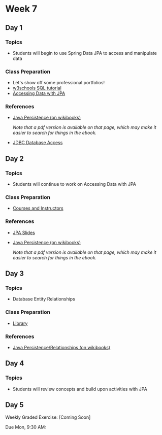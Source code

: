 # Week 7

## Day 1

### Topics

- Students will begin to use Spring Data JPA to access and manipulate data 

### Class Preparation

- Let's show off some professional portfolios!
- [w3schools SQL tutorial](https://www.w3schools.com/sql/default.asp)
- [Accessing Data with JPA](https://wecancodeit.github.io/java-resources/spring/getting-started-guides/accessing-data-with-jpa/)


### References

- [Java Persistence (on wikibooks)](https://en.wikibooks.org/wiki/Java_Persistence)

	*Note that a pdf version is available on that page, which may make it easier to search for things in the ebook.*

- [JDBC Database Access](https://docs.oracle.com/javase/tutorial/jdbc/index.html)

## Day 2

### Topics 

- Students will continue to work on Accessing Data with JPA

### Class Preparation

- [Courses and Instructors](https://wecancodeit.github.io/java-exercises/jpa/courses-with-instructors)

### References
- [JPA Slides](https://wecancodeit.github.io/java-slides/data/jpa/)
- [Java Persistence (on wikibooks)](https://en.wikibooks.org/wiki/Java_Persistence)

	*Note that a pdf version is available on that page, which may make it easier to search for things in the ebook.*

## Day 3

### Topics 

- Database Entity Relationships
 

### Class Preparation

- [Library](https://github.com/WeCanCodeIT/java-exercises/blob/master/jpa/library.md)


### References

- [Java Persistence/Relationships (on wikibooks)](https://en.wikibooks.org/wiki/Java_Persistence/Relationships)

## Day 4

### Topics 

- Students will review concepts and build upon activities with JPA

## Day 5

Weekly Graded Exercise: [Coming Soon]

Due Mon, 9:30 AM: 
